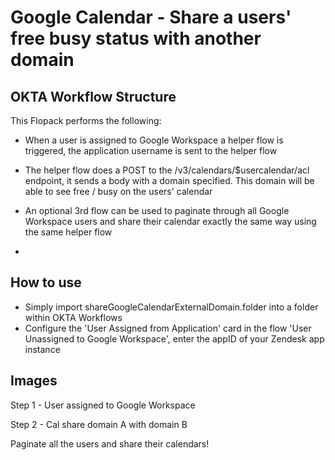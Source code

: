 # Google Calendar - Share a users' free busy status with another domain
## OKTA Workflow Structure


This Flopack performs the following:
- When a user is assigned to Google Workspace a helper flow is triggered, the application username is sent to the helper flow
 - The helper flow does a POST to the /v3/calendars/$usercalendar/acl endpoint, it sends a body with a domain specified. This domain will be able to see free / busy on the users' calendar
- An optional 3rd flow can be used to paginate through all Google Workspace users and share their calendar exactly the same way using the same helper flow

- 

## How to use

- Simply import shareGoogleCalendarExternalDomain.folder into a folder within OKTA Workflows
- Configure the 'User Assigned from Application' card in the flow 'User Unassigned to Google Workspace', enter the appID of your Zendesk app instance

## Images
Step 1 - User assigned to Google Workspace


Step 2 - Cal share domain A with domain B 


Paginate all the users and share their calendars!